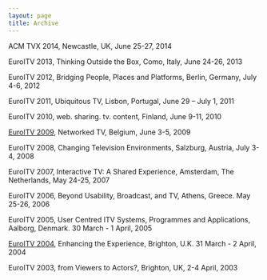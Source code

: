 ```yaml
---
layout: page
title: Archive
---
```


ACM TVX 2014, Newcastle, UK, June 25-27, 2014

EuroITV 2013, Thinking Outside the Box, Como, Italy, June 24-26, 2013

EuroITV 2012, Bridging People, Places and Platforms, Berlin, Germany, July 4-6, 2012

EuroITV 2011, Ubiquitous TV, Lisbon, Portugal, June 29 – July 1, 2011

EuroITV 2010, web. sharing. tv. content, Finland, June 9-11, 2010

[EuroITV 2009](http://www.euroitv2009.org/), Networked TV, Belgium, June 3-5, 2009

EuroITV 2008, Changing Television Environments, Salzburg, Austria, July 3-4, 2008

EuroITV 2007, Interactive TV: A Shared Experience, Amsterdam, The Netherlands, May 24-25, 2007

EuroITV 2006, Beyond Usability, Broadcast, and TV, Athens, Greece. May 25-26, 2006

EuroITV 2005, User Centred ITV Systems, Programmes and Applications, Aalborg, Denmark. 30 March - 1 April, 2005

[EuroITV 2004](http://www.it.bton.ac.uk/staff/lp22/euroitv2004/), Enhancing the Experience, Brighton, U.K. 31 March - 2 April, 2004

EuroITV 2003, from Viewers to Actors?, Brighton, UK, 2-4 April, 2003
